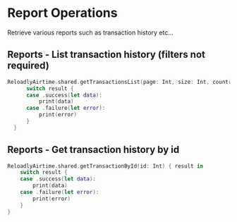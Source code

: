 # Report Operations

Retrieve various reports such as transaction history etc...

## Reports - List transaction history (filters not required)

```swift
ReloadlyAirtime.shared.getTransactionsList(page: Int, size: Int, countryCode: String?, operatorId: Int?, operatorName: String?, startDate: String?, endDate: String?, customIdentifier: String?) { result in
      switch result {
      case .success(let data):
          print(data)
      case .failure(let error):
          print(error)
      }
  }
```
## Reports - Get transaction history by id

```swift
ReloadlyAirtime.shared.getTransactionById(id: Int) { result in
    switch result {
    case .success(let data):
        print(data)
    case .failure(let error):
        print(error)
    }
}
```
